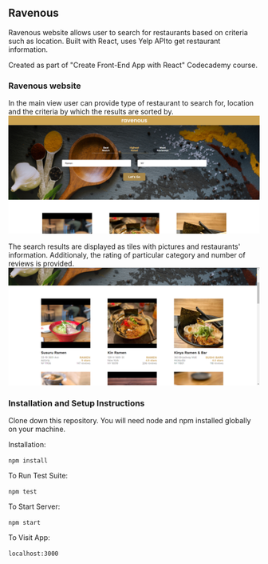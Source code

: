 ## Ravenous
Ravenous website allows user to search for restaurants based on criteria such as location. 
Built with React, uses Yelp APIto get restaurant information.

Created as part of "Create Front-End App with React" Codecademy course. 

### Ravenous website 
In the main view user can provide type of restaurant to search for, location and the criteria by which the results are sorted by.
![Main view](https://github.com/aksloms/ravenous/blob/master/screen_shots/main_view.png?raw=true "Main view")

The search results are displayed as tiles with pictures and restaurants' information. Additionaly, the rating of particular category and number of reviews is provided.
![Search results](https://github.com/aksloms/ravenous/blob/master/screen_shots/search_results.png?raw=true "Search results")

### Installation and Setup Instructions

Clone down this repository. You will need node and npm installed globally on your machine.

Installation:

`npm install`

To Run Test Suite:

`npm test`

To Start Server:

`npm start`

To Visit App:

`localhost:3000`
